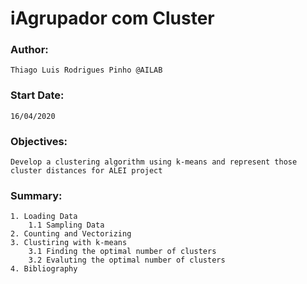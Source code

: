 # iAgrupador com Cluster
### Author:
    Thiago Luis Rodrigues Pinho @AILAB 
### Start Date:
    16/04/2020
### Objectives:
    Develop a clustering algorithm using k-means and represent those cluster distances for ALEI project
### Summary:
    1. Loading Data
        1.1 Sampling Data
    2. Counting and Vectorizing
    3. Clustiring with k-means
        3.1 Finding the optimal number of clusters
        3.2 Evaluting the optimal number of clusters
    4. Bibliography
